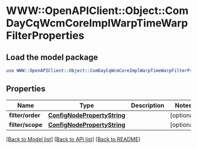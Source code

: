 # WWW::OpenAPIClient::Object::ComDayCqWcmCoreImplWarpTimeWarpFilterProperties

## Load the model package
```perl
use WWW::OpenAPIClient::Object::ComDayCqWcmCoreImplWarpTimeWarpFilterProperties;
```

## Properties
Name | Type | Description | Notes
------------ | ------------- | ------------- | -------------
**filter/order** | [**ConfigNodePropertyString**](ConfigNodePropertyString.md) |  | [optional] 
**filter/scope** | [**ConfigNodePropertyString**](ConfigNodePropertyString.md) |  | [optional] 

[[Back to Model list]](../README.md#documentation-for-models) [[Back to API list]](../README.md#documentation-for-api-endpoints) [[Back to README]](../README.md)


